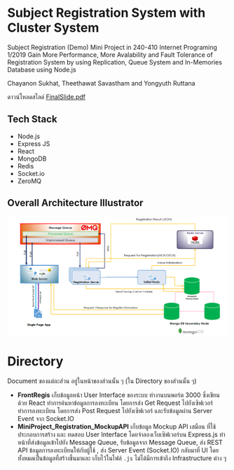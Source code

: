 # Subject Registration System with Cluster System

Subject Registration (Demo) Mini Project in 240-410 Internet Programing 1/2019 Gain More Performance, More Avalability and Fault Tolerance of Registration System by using Replication, Queue System and In-Memories Database using Node.js

Chayanon Sukhat, Theethawat Savastham and Yongyuth Ruttana

ดาวน์โหลดสไลด์ [FinalSlide.pdf](FinalSlide.pdf)

## Tech Stack

- Node.js
- Express JS
- React
- MongoDB
- Redis
- Socket.io
- ZeroMQ

## Overall Architecture Illustrator

![Overall Architecture](./Architecture.png)

# Directory

Document ของแต่ละส่วน อยู่ในหน้าของส่วนนั้น ๆ (ใน Directory ของส่วนนั้น ๆ)

- **FrontRegis** เก็บข้อมูลหน้า User Interface ของระบบ ทำงานบนพอร์ต 3000 ซึ่งเขียนด้วย React ทำการค้นหาข้อมูลการลงทะเบียน โดยการส่ง Get Request ไปยังเซิฟเวอร์ ทำการลงทะเบียน โดยการส่ง Post Request ไปยังเซิฟเวอร์ และรับข้อมูลผ่าน Server Event จาก Socket.IO
- **MiniProject_Registration_MockupAPI** เก็บข้อมูล Mockup API เสมือน ที่ใช้ประกอบการสร้าง และ ทดสอบ User Interface โดยจำลองเว็บเซิฟเวอร์บน Express.js ทำหน้าที่ส่งข้อมูลเข้าไปยัง Message Queue, รับข้อมูลจาก Message Queue, ส่ง REST API ข้อมูลการลงทะเบียนให้กับผู้ใช้ , ส่ง Server Event (Socket.IO) กลับมาที่ UI โดยทั้งหมดเป็นข้อมูลที่สร้างขึ้นมาและ เก็บไว้ในไฟล์ `.js` ไม่ได้มีการเข้าถึง Infrastructure ต่าง ๆ
